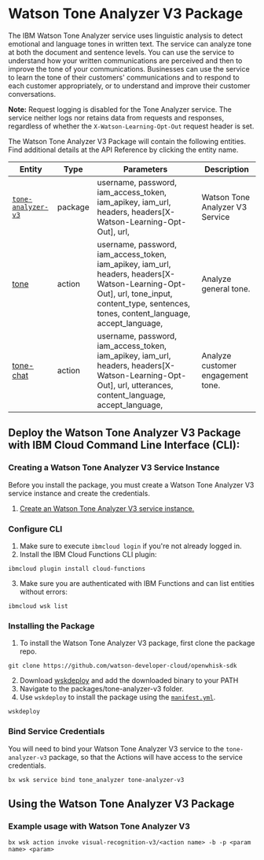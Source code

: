 # Watson Tone Analyzer V3 Package

The IBM Watson Tone Analyzer service uses linguistic analysis to detect emotional and language tones in written text. The service can analyze tone at both the document and sentence levels. You can use the service to understand how your written communications are perceived and then to improve the tone of your communications. Businesses can use the service to learn the tone of their customers' communications and to respond to each customer appropriately, or to understand and improve their customer conversations.

**Note:** Request logging is disabled for the Tone Analyzer service. The service neither logs nor retains data from requests and responses, regardless of whether the `X-Watson-Learning-Opt-Out` request header is set.

The Watson Tone Analyzer V3 Package will contain the following entities. Find additional details at the API Reference by clicking the entity name.

| Entity | Type | Parameters | Description |
| --- | --- | --- | --- |
| [`tone-analyzer-v3`](https://www.ibm.com/watson/developercloud/tone-analyzer/api/v3/curl.html) | package | username, password,  iam_access_token, iam_apikey, iam_url,  headers, headers[X-Watson-Learning-Opt-Out], url,  | Watson Tone Analyzer V3 Service |
| [tone](https://www.ibm.com/watson/developercloud/tone-analyzer/api/v3/curl.html?curl#tone) | action |  username, password,  iam_access_token, iam_apikey, iam_url,  headers, headers[X-Watson-Learning-Opt-Out], url,    tone_input,     content_type,     sentences,     tones,     content_language,     accept_language,  | Analyze general tone. |
| [tone-chat](https://www.ibm.com/watson/developercloud/tone-analyzer/api/v3/curl.html?curl#tone-chat) | action |  username, password,  iam_access_token, iam_apikey, iam_url,  headers, headers[X-Watson-Learning-Opt-Out], url,   utterances,     content_language,     accept_language,  | Analyze customer engagement tone. |


## Deploy the Watson Tone Analyzer V3 Package with IBM Cloud Command Line Interface (CLI):
### Creating a Watson Tone Analyzer V3 Service Instance

Before you install the package, you must create a Watson Tone Analyzer V3 service instance and create the credentials.

1. [Create an Watson Tone Analyzer V3 service instance.](https://console.bluemix.net/catalog/services/tone_analyzer)

### Configure CLI
1. Make sure to execute `ibmcloud login` if you're not already logged in.
2. Install the IBM Cloud Functions CLI plugin:

```
ibmcloud plugin install cloud-functions
```

3. Make sure you are authenticated with IBM Functions and can list entities without errors:

```
ibmcloud wsk list
```

### Installing the Package
1. To install the Watson Tone Analyzer V3 package, first clone the package repo.

```
git clone https://github.com/watson-developer-cloud/openwhisk-sdk
```
2. Download [wskdeploy](https://github.com/apache/incubator-openwhisk-wskdeploy/releases) and add the downloaded binary to your PATH
3. Navigate to the packages/tone-analyzer-v3 folder.
4. Use `wskdeploy` to install the package using the [`manifest.yml`](./manifest.yml).

```
wskdeploy
```
### Bind Service Credentials
You will need to bind your Watson Tone Analyzer V3 service to the `tone-analyzer-v3` package, so that the Actions will have access to the service credentials.

```
bx wsk service bind tone_analyzer tone-analyzer-v3
```
## Using the Watson Tone Analyzer V3 Package

### Example usage with Watson Tone Analyzer V3

```
bx wsk action invoke visual-recognition-v3/<action name> -b -p <param name> <param>
```